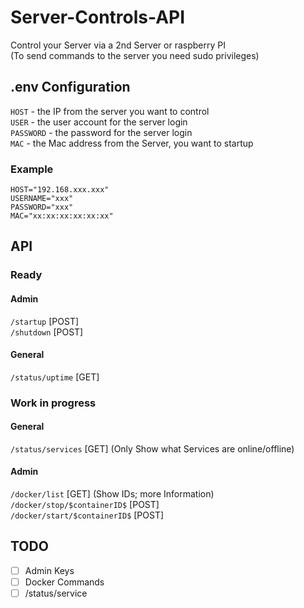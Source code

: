 # Server-Controls-API
Control your Server via a 2nd Server or raspberry PI <br>
(To send commands to the server you need sudo privileges)

## .env Configuration
`HOST` - the IP from the server you want to control <br>
`USER` - the user account for the server login <br>
`PASSWORD` - the password for the server login <br>
`MAC` - the Mac address from the Server, you want to startup

### Example
```dotenv
HOST="192.168.xxx.xxx"
USERNAME="xxx"
PASSWORD="xxx"
MAC="xx:xx:xx:xx:xx:xx"
```

## API
### Ready
#### Admin
`/startup` [POST] <br>
`/shutdown` [POST] <br>

#### General
`/status/uptime` [GET] <br>

### Work in progress
#### General
`/status/services` [GET] (Only Show what Services are online/offline) <br>

#### Admin
`/docker/list` [GET] (Show IDs; more Information) <br>
`/docker/stop/$containerID$` [POST] <br>
`/docker/start/$containerID$` [POST] <br>

## TODO
-[ ] Admin Keys
-[ ] Docker Commands
-[ ] /status/service